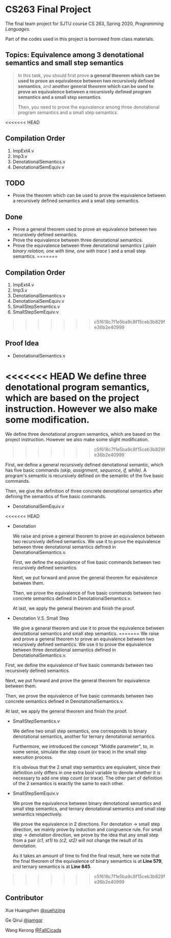 # CS263 Final Project

The final team project for SJTU course CS 263, Spring 2020, *Programming Languages*.

Part of the codes used in this project is borrowed from class materials.



## Topics: Equivalence among 3 denotational semantics and small step semantics

> In this task, you should first prove **a general theorem which can be used to prove an equivalence between two recursively defined semantics**, and **another general theorem which can be used to prove an equivalence between a recursively defined program semantics and a small step semantics**.
>
> Then, you need to prove the equivalence among three denotational program semantics and a small step semantics.

<<<<<<< HEAD
## Compilation Order

1. ImpExt4.v
2. Imp3.v
3. DenotationalSemantics.v
4. DenotationalSemEquiv.v

## TODO

- Prove the theorem which can be used to prove the equivalence between a recursively defined semantics and a small step semantics.

## Done

- Prove a general theorem used to prove an equivalence between two recursively defined semantics.
- Prove the equivalence between three denotational  semantics.
- Prove the equivalence between three denotational semantics ( *plain binary relation, one with time, one with trace* ) and a small step semantics.
=======


## Compilation Order

1. ImpExt4.v
2. Imp3.v
3. DenotationalSemantics.v
4. DenotationalSemEquiv.v
5. SmallStepSemantics.v
6. SmallStepSemEquiv.v


>>>>>>> c5f618c7f1e5ba9c8f15ceb3b829fe36b2e40999

## Proof Idea

- DenotationalSemantics.v

<<<<<<< HEAD
  We define three denotational program semantics, which are based on the project instruction. However we also make some modification.
=======
  We define three denotational program semantics, which are based on the project instruction. However we also make some slight modification.
>>>>>>> c5f618c7f1e5ba9c8f15ceb3b829fe36b2e40999

  First, we define a general recursively defined denotational semantic, which has five basic commands *(skip, assignment, sequence, if, while)*. A program's semantic is recursively defined on the semantic of the five basic commands.

  Then, we give the definition of three concrete denotational semantics after defining the semantics of five basic commands.

- DenotationalSemEquiv.v

<<<<<<< HEAD
  - Denotation

    We raise and prove a general theorem to prove an equivalence between two recursively defined semantics. We use it to prove the equivalence between three denotational semantics defined in DenotationalSemantics.v.

    First, we define the equivalence of five basic commands between two recursively defined semantics.

    Next, we put forward and prove the general theorem for equivalence between them.

    Then, we prove the equivalence of five basic commands between two concrete semantics defined in DenotationalSemantics.v.
  
    At last, we apply the general theorem and finish the proof.
  
  - Denotation V.S. Small Step
  
    We give a general theorem and use it to prove the equivalence between denotational semantics and small step semantics.
=======
  We raise and prove a general theorem to prove an equivalence between two recursively defined semantics. We use it to prove the equivalence between three denotational semantics defined in DenotationalSemantics.v.

  First, we define the equivalence of five basic commands between two recursively defined semantics.

  Next, we put forward and prove the general theorem for equivalence between them.

  Then, we prove the equivalence of five basic commands between two concrete semantics defined in DenotationalSemantics.v.

  At last, we apply the general theorem and finish the proof.

- SmallStepSemantics.v

  We define two small step semantics, one corresponds to binary denotational semantics, another for ternary denotational semantics.
  
  Furthermore, we introduced the concept "Middle parameter", to, in some sense, simulate the step count (or trace) in the small step execution process.
  
  It is obvious that the 2 small step semantics are equivalent, since their definition only differs in one extra bool variable to denote whether it is necessary to add one step count (or trace). The other part of definition of the 2 semantics is exactly the same to each other.
  
- SmallStepSemEquiv.v

    We prove the equivalence between binary denotational semantics and small step semantics, and ternary denotational semantics and small step semantics respectively. 

    We prove the equivalence in 2 directions. For denotation -> small step direction, we mainly prove by induction and congruence rule. For small step -> denotation direction, we prove by the idea that any small step from a pair *(c1, st1)* to *(c2, st2)* will not change the result of its denotation.

    As it takes an amount of time to find the final result, here we note that the final theorem of the equivalence of binary semantics is at **Line 579**, and ternary semantics is at **Line 845**.

    
>>>>>>> c5f618c7f1e5ba9c8f15ceb3b829fe36b2e40999

## Contributor

Xue Huangzhen [@xuehzjing](https://github.com/xuehzjing)

Ge Qirui [@iamgqr](https://github.com/iamgqr)

Wang Kerong [@FallCicada](https://github.com/FallCicada)

